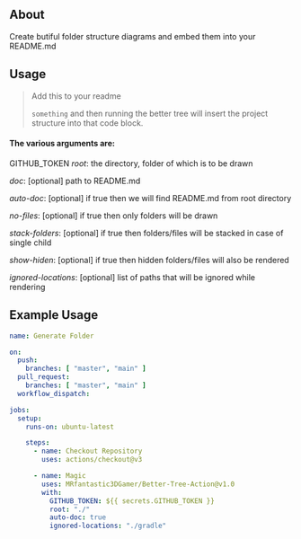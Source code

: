 ## About
Create butiful folder structure diagrams and embed them into your README.md

## Usage

> Add this to your readme
> <!---BETTER_FILES_TREE-->
> ```something```
> and then running the better tree will insert the project structure into that code block.


#### The various arguments are:

GITHUB_TOKEN
*root*: the directory, folder of which is to be drawn

*doc*: [optional] path to README.md

*auto-doc*: [optional] if true then we will find README.md from root directory

*no-files*: [optional] if true then only folders will be drawn

*stack-folders*: [optional] if true then folders/files will be stacked in case of single child

*show-hiden*: [optional] if true then hidden folders/files will also be rendered

*ignored-locations*: [optional] list of paths that will be ignored while rendering


## Example Usage
```yml
name: Generate Folder 

on:
  push:
    branches: [ "master", "main" ]
  pull_request:
    branches: [ "master", "main" ]
  workflow_dispatch:

jobs:
  setup:
    runs-on: ubuntu-latest

    steps:
      - name: Checkout Repository
        uses: actions/checkout@v3

      - name: Magic
        uses: MRfantastic3DGamer/Better-Tree-Action@v1.0
        with:
          GITHUB_TOKEN: ${{ secrets.GITHUB_TOKEN }}
          root: "./"
          auto-doc: true
          ignored-locations: "./gradle"
```